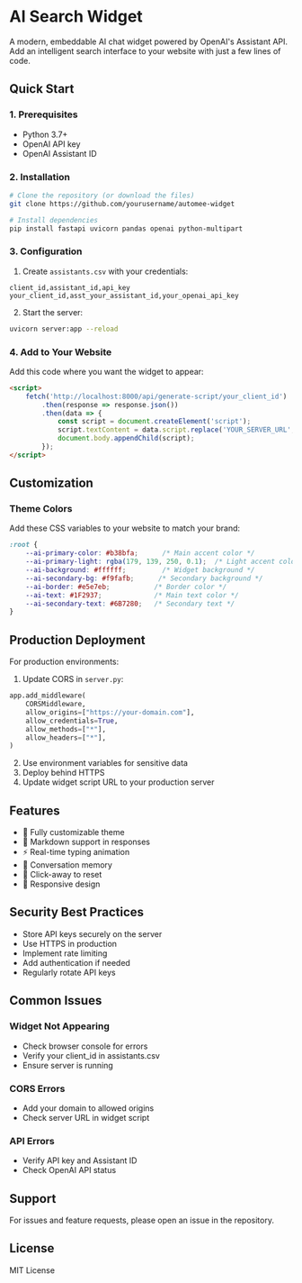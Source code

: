 # AI Search Widget

A modern, embeddable AI chat widget powered by OpenAI's Assistant API. Add an intelligent search interface to your website with just a few lines of code.

## Quick Start

### 1. Prerequisites

- Python 3.7+
- OpenAI API key
- OpenAI Assistant ID

### 2. Installation

```bash
# Clone the repository (or download the files)
git clone https://github.com/yourusername/automee-widget

# Install dependencies
pip install fastapi uvicorn pandas openai python-multipart
```

### 3. Configuration

1. Create `assistants.csv` with your credentials:

```csv
client_id,assistant_id,api_key
your_client_id,asst_your_assistant_id,your_openai_api_key
```

2. Start the server:

```bash
uvicorn server:app --reload
```

### 4. Add to Your Website

Add this code where you want the widget to appear:

```html
<script>
    fetch('http://localhost:8000/api/generate-script/your_client_id')
        .then(response => response.json())
        .then(data => {
            const script = document.createElement('script');
            script.textContent = data.script.replace('YOUR_SERVER_URL', 'http://localhost:8000');
            document.body.appendChild(script);
        });
</script>
```

## Customization

### Theme Colors

Add these CSS variables to your website to match your brand:

```css
:root {
    --ai-primary-color: #b38bfa;      /* Main accent color */
    --ai-primary-light: rgba(179, 139, 250, 0.1);  /* Light accent color */
    --ai-background: #ffffff;         /* Widget background */
    --ai-secondary-bg: #f9fafb;      /* Secondary background */
    --ai-border: #e5e7eb;           /* Border color */
    --ai-text: #1F2937;             /* Main text color */
    --ai-secondary-text: #6B7280;   /* Secondary text */
}
```

## Production Deployment

For production environments:

1. Update CORS in `server.py`:
```python
app.add_middleware(
    CORSMiddleware,
    allow_origins=["https://your-domain.com"],
    allow_credentials=True,
    allow_methods=["*"],
    allow_headers=["*"],
)
```

2. Use environment variables for sensitive data
3. Deploy behind HTTPS
4. Update widget script URL to your production server

## Features

- 🎨 Fully customizable theme
- 📝 Markdown support in responses
- ⚡ Real-time typing animation
- 🔄 Conversation memory
- 🎯 Click-away to reset
- 📱 Responsive design

## Security Best Practices

- Store API keys securely on the server
- Use HTTPS in production
- Implement rate limiting
- Add authentication if needed
- Regularly rotate API keys

## Common Issues

### Widget Not Appearing
- Check browser console for errors
- Verify your client_id in assistants.csv
- Ensure server is running

### CORS Errors
- Add your domain to allowed origins
- Check server URL in widget script

### API Errors
- Verify API key and Assistant ID
- Check OpenAI API status

## Support

For issues and feature requests, please open an issue in the repository.

## License

MIT License
